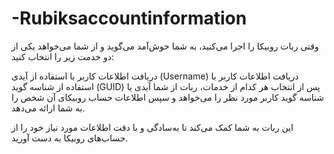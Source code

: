 # -Rubiksaccountinformation
وقتی ربات روبیکا را اجرا می‌کنید، به شما خوش‌آمد می‌گوید و از شما می‌خواهد یکی از دو خدمت زیر را انتخاب کنید:

دریافت اطلاعات کاربر با استفاده از آیدی (Username)
دریافت اطلاعات کاربر با استفاده از شناسه گوید (GUID)
پس از انتخاب هر کدام از خدمات، ربات از شما آیدی یا شناسه گوید کاربر مورد نظر را می‌خواهد و سپس اطلاعات حساب روبیکای آن شخص را به شما ارائه می‌دهد.

این ربات به شما کمک می‌کند تا به‌سادگی و با دقت اطلاعات مورد نیاز خود را از حساب‌های روبیکا به دست آورید.
